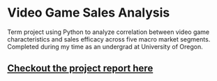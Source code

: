 # Video Game Sales Analysis
Term project using Python to analyze correlation between video game characteristics and sales efficacy across five macro market segments. Completed during my time as an undergrad at University of Oregon.


 <a href="https://mratx.github.io/Analyzing_Big_Data" target="__blank"><h2>Checkout the project report here</h2></a>
